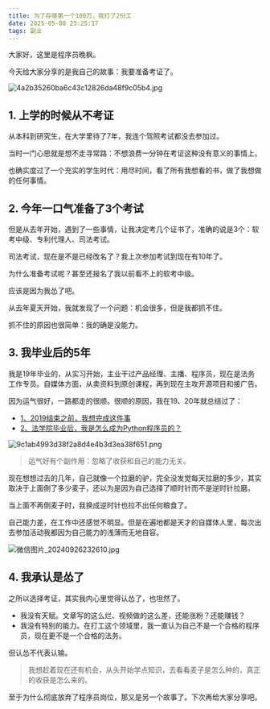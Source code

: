 ```yaml
---
title: 为了存够第一个100万，我打了2份工
date: 2025-05-08 23:25:17
tags: 副业
---
```



大家好，这里是程序员晚枫。

今天给大家分享的是我自己的故事：我要准备考证了。

![4a2b35260ba6c43c12826da48f9c05b4.jpg](https://raw.gitcode.com/user-images/assets/5027920/e86bb7c2-f57a-4648-9bd2-bdfcbd5ea011/4a2b35260ba6c43c12826da48f9c05b4.jpg '4a2b35260ba6c43c12826da48f9c05b4.jpg')

## 1. 上学的时候从不考证

从本科到研究生，在大学里待了7年，我连个驾照考试都没去参加过。

当时一门心思就是想不走寻常路：不想浪费一分钟在考证这种没有意义的事情上。

也确实度过了一个充实的学生时代：用尽时间，看了所有我想看的书，做了我想做的任何事情。


## 2. 今年一口气准备了3个考试

但是从去年开始，遇到了一些事情，让我决定考几个证书了，准确的说是3个：软考中级、专利代理人、司法考试。

司法考试，现在是不是已经改名了？我上次参加考试到现在有10年了。

为什么准备考试呢？甚至还报名了我以前看不上的软考中级。

应该是因为我怂了吧。

从去年夏天开始，我就发现了一个问题：机会很多，但是我都抓不住。

抓不住的原因也很简单：我的确是没能力。

## 3. 我毕业后的5年

我是19年毕业的，从实习开始，主业干过产品经理、主播、程序员，现在是法务工作专员。自媒体方面，从卖资料到原创课程，再到现在主攻开源项目和接广告。

因为运气很好，一路都走的很顺。很顺的原因，我在19、20年就总结过了：

- [1、2019结束之前，我想完成这件事](https://mp.weixin.qq.com/s/v-xX6l1Rz0LF_bod62rjZA)
- [2、法学院毕业后，我是怎么成为Python程序员的？](https://mp.weixin.qq.com/s/9BDXVzwEQiRz5WNnqHTXqQ)



![9c1ab4993d38f2a8d4e4b3d3ea38f651.png](https://raw.gitcode.com/user-images/assets/5027920/85984ae3-5ab6-41e2-961a-9253943a347a/9c1ab4993d38f2a8d4e4b3d3ea38f651.png '9c1ab4993d38f2a8d4e4b3d3ea38f651.png')

> 运气好有个副作用：忽略了收获和自己的能力无关。

现在想想过去的几年，自己就像一个拉磨的驴，完全没发觉每天拉磨的多少，其实取决于上面倒了多少麦子，还以为是因为自己选择了顺时针而不是逆时针拉磨。

当上面不再倒麦子时，我换成逆时针也拉不出任何粮食了。

自己能力差，在工作中还感觉不明显。但是在遍地都是天才的自媒体人里，每次出去参加活动我都因为自己能力的浅薄而无地自容。

![微信图片_20240926232610.jpg](https://raw.gitcode.com/user-images/assets/5027920/125bed93-204d-47b2-b42b-76dd4ab66100/微信图片_20240926232610.jpg '微信图片_20240926232610.jpg')


## 4. 我承认是怂了

之所以选择考证，其实我内心里觉得认怂了，也坦然了。

- 我没有天赋。文章写的这么烂、视频做的这么差，还能涨粉？还能赚钱？
- 我没有特别的能力。在打工这个领域里，我一直认为自己不是一个合格的程序员，现在更不是一个合格的法务。

但认怂不代表认输。

> 我想趁着现在还有机会，从头开始学点知识，去看看麦子是怎么种的，真正的收获是怎么来的。

至于为什么彻底放弃了程序员岗位，那又是另一个故事了。下次再给大家分享吧。
